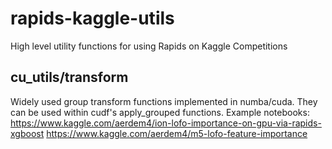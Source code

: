 # rapids-kaggle-utils
High level utility functions for using Rapids on Kaggle Competitions

## cu_utils/transform
Widely used group transform functions implemented in numba/cuda.
They can be used within cudf's apply_grouped functions.
Example notebooks:
https://www.kaggle.com/aerdem4/ion-lofo-importance-on-gpu-via-rapids-xgboost
https://www.kaggle.com/aerdem4/m5-lofo-feature-importance
